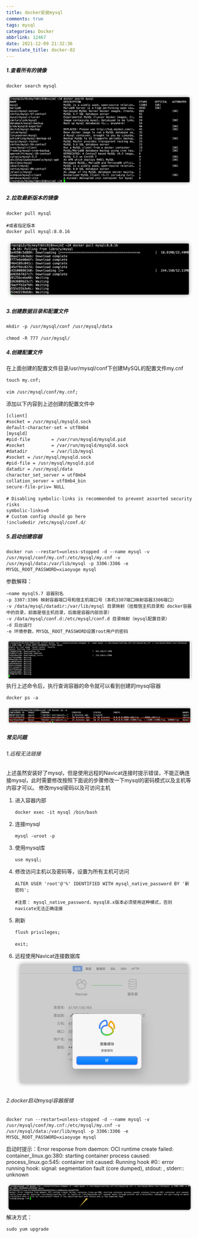 ```yaml
---
title: docker安装mysql
comments: true
tags: mysql
categories: Docker
abbrlink: 12467
date: 2021-12-09 21:32:36
translate_title: docker-02
---
```

##### 1.查看所有的镜像
```shell
docker search mysql
```
![](./docker-mysql/1.png)
##### 2.拉取最新版本的镜像
```shell
docker pull mysql

#或者指定版本
docker pull mysql:8.0.16
```
![](./docker-mysql/2.png)

##### 3.创建数据目录和配置文件
```shell
mkdir -p /usr/mysql/conf /usr/mysql/data

chmod -R 777 /usr/mysql/
```
##### 4.创建配置文件
在上面创建的配置文件目录/usr/mysql/conf下创建MySQL的配置文件my.cnf
```shell
touch my.cnf;

vim /usr/mysql/conf/my.cnf;
```
添加以下内容到上述创建的配置文件中
```properties
[client]
#socket = /usr/mysql/mysqld.sock
default-character-set = utf8mb4
[mysqld]
#pid-file        = /var/run/mysqld/mysqld.pid
#socket          = /var/run/mysqld/mysqld.sock
#datadir         = /var/lib/mysql
#socket = /usr/mysql/mysqld.sock
#pid-file = /usr/mysql/mysqld.pid
datadir = /usr/mysql/data
character_set_server = utf8mb4
collation_server = utf8mb4_bin
secure-file-priv= NULL

# Disabling symbolic-links is recommended to prevent assorted security risks
symbolic-links=0
# Custom config should go here
!includedir /etc/mysql/conf.d/
```
##### 5.启动创建容器
```shell
docker run --restart=unless-stopped -d --name mysql -v /usr/mysql/conf/my.cnf:/etc/mysql/my.cnf -v /usr/mysql/data:/var/lib/mysql -p 3306:3306 -e MYSQL_ROOT_PASSWORD=xiaoyuge mysql
```
参数解释：
```text
–name mysql5.7 容器别名
-p 3307:3306 映射容器端口号和宿主机端口号（本机3307端口映射容器3306端口）
-v /data/mysql/datadir:/var/lib/mysql 目录映射（挂载宿主机目录和 docker容器中的目录，前面是宿主机目录，后面是容器内部目录）
-v /data/mysql/conf.d:/etc/mysql/conf.d 目录映射（mysql配置目录）
-d 后台运行
-e 环境参数，MYSQL_ROOT_PASSWORD设置root用户的密码
```
![启动创建容器](./docker-mysql/3.png)
执行上述命令后，执行查询容器的命令就可以看到创建的mysql容器
```shell
docker ps -a
```
![启动创建容器](./docker-mysql/4.png)

##### 常见问题

###### 1.远程无法链接
上述虽然安装好了mysql，但是使用远程的Navicat连接时提示错误，不能正确连接mysql，此时需要修改按照下面说的步骤修改一下mysql的密码模式以及主机等内容才可以。
修改mysql密码以及可访问主机
1. 进入容器内部
    ```shell
    docker exec -it mysql /bin/bash
    ```
2. 连接mysql
    ```shell
    mysql -uroot -p
    ```
3. 使用mysql库
    ```shell
    use mysql;
    ```
4. 修改访问主机以及密码等，设置为所有主机可访问
    ```shell
    ALTER USER 'root'@'%' IDENTIFIED WITH mysql_native_password BY '新密码';
    
    #注意： mysql_native_password，mysql8.x版本必须使用这种模式，否则navicate无法正确连接
    ```
5. 刷新
    ```shell
    flush privileges;
    
    exit;
    ```
6. 远程使用Navicat连接数据库
![连接](./docker-mysql/5.png)

###### 2.docker启动mysql容器报错
```shell
docker run --restart=unless-stopped -d --name mysql -v /usr/mysql/conf/my.cnf:/etc/mysql/my.cnf -v /usr/mysql/data:/var/lib/mysql -p 3306:3306 -e MYSQL_ROOT_PASSWORD=xiaoyuge mysql
```
启动时提示：Error response from daemon: OCI runtime create failed: container_linux.go:380: starting container process caused: process_linux.go:545: container init caused: Running hook #0:: error running hook: signal: segmentation fault (core dumped), stdout: , stderr:: unknown

![](./docker-mysql/6.png)
解决方式：
```shell
sudo yum upgrade
```